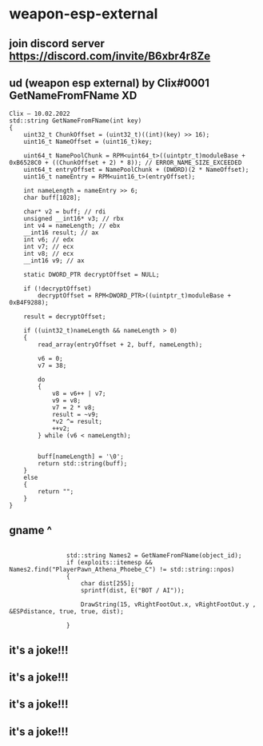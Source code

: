 # weapon-esp-external
 join discord server https://discord.com/invite/B6xbr4r8Ze
 ----------------------------------------
ud (weapon esp external) by Clix#0001
GetNameFromFName XD
----------------------------------
```
Clix — 10.02.2022
std::string GetNameFromFName(int key)
{
    uint32_t ChunkOffset = (uint32_t)((int)(key) >> 16);
    uint16_t NameOffset = (uint16_t)key;
 
    uint64_t NamePoolChunk = RPM<uint64_t>((uintptr_t)moduleBase + 0xB6528C0 + ((ChunkOffset + 2) * 8)); // ERROR_NAME_SIZE_EXCEEDED
    uint64_t entryOffset = NamePoolChunk + (DWORD)(2 * NameOffset);
    uint16_t nameEntry = RPM<uint16_t>(entryOffset);
 
    int nameLength = nameEntry >> 6;
    char buff[1028];
 
    char* v2 = buff; // rdi
    unsigned __int16* v3; // rbx
    int v4 = nameLength; // ebx
    __int16 result; // ax
    int v6; // edx
    int v7; // ecx
    int v8; // ecx
    __int16 v9; // ax
 
    static DWORD_PTR decryptOffset = NULL;
 
    if (!decryptOffset) 
        decryptOffset = RPM<DWORD_PTR>((uintptr_t)moduleBase + 0xB4F9288);
    
    result = decryptOffset;
 
    if ((uint32_t)nameLength && nameLength > 0)
    {
        read_array(entryOffset + 2, buff, nameLength);
 
        v6 = 0;
        v7 = 38;
 
        do
        {
            v8 = v6++ | v7;
            v9 = v8;
            v7 = 2 * v8;
            result = ~v9;
            *v2 ^= result;
            ++v2;
        } while (v6 < nameLength);
        
 
        buff[nameLength] = '\0';
        return std::string(buff);
    }
    else
    {
        return "";
    }
}
```
gname ^
-------------------------
```

                std::string Names2 = GetNameFromFName(object_id);
                if (exploits::itemesp && Names2.find("PlayerPawn_Athena_Phoebe_C") != std::string::npos)
                {
                    char dist[255];
                    sprintf(dist, E("BOT / AI"));
                    
                    DrawString(15, vRightFootOut.x, vRightFootOut.y , &ESPdistance, true, true, dist);
            
                }
```

it's a joke!!!
----------------------------------
it's a joke!!!
----------------------------------
it's a joke!!!
----------------------------------
it's a joke!!!
----------------------------------
